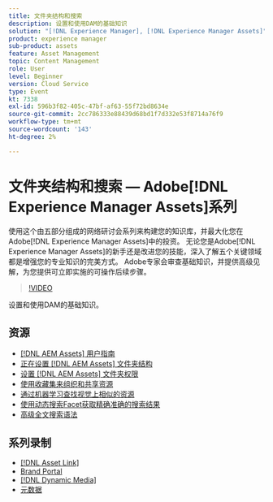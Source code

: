 ```yaml
---
title: 文件夹结构和搜索
description: 设置和使用DAM的基础知识
solution: "[!DNL Experience Manager], [!DNL Experience Manager Assets]"
product: experience manager
sub-product: assets
feature: Asset Management
topic: Content Management
role: User
level: Beginner
version: Cloud Service
type: Event
kt: 7338
exl-id: 596b3f82-405c-47bf-af63-55f72bd8634e
source-git-commit: 2cc786333e88439d68bd1f7d332e53f8714a76f9
workflow-type: tm+mt
source-wordcount: '143'
ht-degree: 2%

---
```


# 文件夹结构和搜索 — Adobe[!DNL Experience Manager Assets]系列

使用这个由五部分组成的网络研讨会系列来构建您的知识库，并最大化您在Adobe[!DNL Experience Manager Assets]中的投资。 无论您是Adobe[!DNL Experience Manager Assets]的新手还是改进您的技能，深入了解五个关键领域都是增强您的专业知识的完美方式。 Adobe专家会审查基础知识，并提供高级见解，为您提供可立即实施的可操作后续步骤。

>[!VIDEO](https://video.tv.adobe.com/v/332135/?quality=12&learn=on&hidetitle=true)

设置和使用DAM的基础知识。

## 资源

* [[!DNL AEM Assets] 用户指南](https://experienceleague.adobe.com/en/docs/experience-manager-65/content/assets/assets)
* [正在设置 [!DNL AEM Assets] 文件夹结构](https://experienceleague.adobe.com/en/docs/experience-manager-learn/assets/configuring/baseline-folders)
* [设置 [!DNL AEM Assets] 文件夹权限](https://experienceleague.adobe.com/en/docs/experience-manager-learn/assets/configuring/baseline-permissions)
* [使用收藏集来组织和共享资源](https://experienceleague.adobe.com/en/docs/experience-manager-learn/assets/search-and-discovery/collections)
* [通过机器学习查找视觉上相似的资源](https://experienceleague.adobe.com/en/docs/experience-manager-learn/assets/search-and-discovery/search)
* [使用动态搜索Facet获取精确准确的搜索结果](https://experienceleague.adobe.com/en/docs/experience-manager-learn/assets/search-and-discovery/search)
* [高级全文搜索语法](https://experienceleague.adobe.com/en/docs/experience-manager-64/assets/using/gql-search#using)

## 系列录制

* [[!DNL Asset Link]](asset-link.md)
* [Brand Portal](brand-portal.md)
* [[!DNL Dynamic Media]](dynamic-media.md)
* [元数据](metadata.md)

